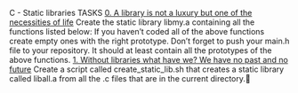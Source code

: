 C - Static libraries
TASKS
[0. A library is not a luxury but one of the necessities of life](libmy.a)
Create the static library libmy.a containing all the functions listed below:
If you haven’t coded all of the above functions create empty ones with
the right prototype.
Don’t forget to push your main.h file to your repository. It should at least
contain all the prototypes of the above functions.
[1. Without libraries what have we? We have no past and no
future](create_static_lib.sh)
Create a script called create_static_lib.sh that creates a static library
called liball.a from all the .c files that are in the current directory.
